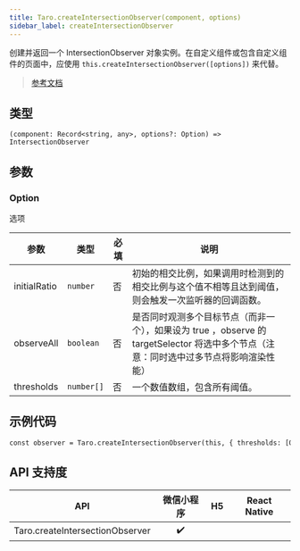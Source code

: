 ```yaml
---
title: Taro.createIntersectionObserver(component, options)
sidebar_label: createIntersectionObserver
---
```


创建并返回一个 IntersectionObserver 对象实例。在自定义组件或包含自定义组件的页面中，应使用 `this.createIntersectionObserver([options])` 来代替。

> [参考文档](https://developers.weixin.qq.com/miniprogram/dev/api/wxml/wx.createSelectorQuery.html)

## 类型

```tsx
(component: Record<string, any>, options?: Option) => IntersectionObserver
```

## 参数

### Option

选项

<table>
  <thead>
    <tr>
      <th>参数</th>
      <th>类型</th>
      <th style={{ textAlign: "center"}}>必填</th>
      <th>说明</th>
    </tr>
  </thead>
  <tbody>
    <tr>
      <td>initialRatio</td>
      <td><code>number</code></td>
      <td style={{ textAlign: "center"}}>否</td>
      <td>初始的相交比例，如果调用时检测到的相交比例与这个值不相等且达到阈值，则会触发一次监听器的回调函数。</td>
    </tr>
    <tr>
      <td>observeAll</td>
      <td><code>boolean</code></td>
      <td style={{ textAlign: "center"}}>否</td>
      <td>是否同时观测多个目标节点（而非一个），如果设为 true ，observe 的 targetSelector 将选中多个节点（注意：同时选中过多节点将影响渲染性能）</td>
    </tr>
    <tr>
      <td>thresholds</td>
      <td><code>number[]</code></td>
      <td style={{ textAlign: "center"}}>否</td>
      <td>一个数值数组，包含所有阈值。</td>
    </tr>
  </tbody>
</table>

## 示例代码

```tsx
const observer = Taro.createIntersectionObserver(this, { thresholds: [0], observeAll: true })
```

## API 支持度

|               API               | 微信小程序 | H5 | React Native |
|:-------------------------------:|:-----:|:--:|:------------:|
| Taro.createIntersectionObserver |  ✔️   |    |              |
